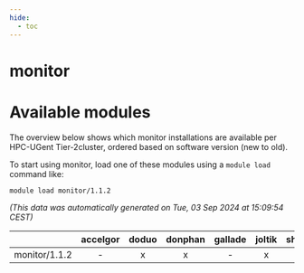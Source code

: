 ```yaml
---
hide:
  - toc
---
```


monitor
=======

# Available modules


The overview below shows which monitor installations are available per HPC-UGent Tier-2cluster, ordered based on software version (new to old).

To start using monitor, load one of these modules using a `module load` command like:

```shell
module load monitor/1.1.2
```

*(This data was automatically generated on Tue, 03 Sep 2024 at 15:09:54 CEST)*  

| |accelgor|doduo|donphan|gallade|joltik|shinx|skitty|
| :---: | :---: | :---: | :---: | :---: | :---: | :---: | :---: |
|monitor/1.1.2|-|x|x|-|x|-|-|
